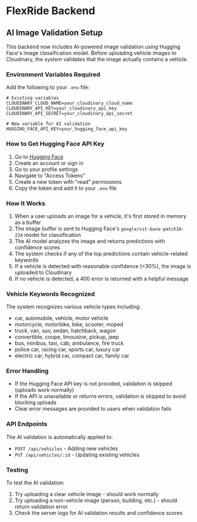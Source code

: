 # FlexRide Backend

## AI Image Validation Setup

This backend now includes AI-powered image validation using Hugging Face's image classification model. Before uploading vehicle images to Cloudinary, the system validates that the image actually contains a vehicle.

### Environment Variables Required

Add the following to your `.env` file:

```env
# Existing variables
CLOUDINARY_CLOUD_NAME=your_cloudinary_cloud_name
CLOUDINARY_API_KEY=your_cloudinary_api_key
CLOUDINARY_API_SECRET=your_cloudinary_api_secret

# New variable for AI validation
HUGGING_FACE_API_KEY=your_hugging_face_api_key
```

### How to Get Hugging Face API Key

1. Go to [Hugging Face](https://huggingface.co/)
2. Create an account or sign in
3. Go to your profile settings
4. Navigate to "Access Tokens"
5. Create a new token with "read" permissions
6. Copy the token and add it to your `.env` file

### How It Works

1. When a user uploads an image for a vehicle, it's first stored in memory as a buffer
2. The image buffer is sent to Hugging Face's `google/vit-base-patch16-224` model for classification
3. The AI model analyzes the image and returns predictions with confidence scores
4. The system checks if any of the top predictions contain vehicle-related keywords
5. If a vehicle is detected with reasonable confidence (>30%), the image is uploaded to Cloudinary
6. If no vehicle is detected, a 400 error is returned with a helpful message

### Vehicle Keywords Recognized

The system recognizes various vehicle types including:
- car, automobile, vehicle, motor vehicle
- motorcycle, motorbike, bike, scooter, moped
- truck, van, suv, sedan, hatchback, wagon
- convertible, coupe, limousine, pickup, jeep
- bus, minibus, taxi, cab, ambulance, fire truck
- police car, racing car, sports car, luxury car
- electric car, hybrid car, compact car, family car

### Error Handling

- If the Hugging Face API key is not provided, validation is skipped (uploads work normally)
- If the API is unavailable or returns errors, validation is skipped to avoid blocking uploads
- Clear error messages are provided to users when validation fails

### API Endpoints

The AI validation is automatically applied to:
- `POST /api/vehicles` - Adding new vehicles
- `PUT /api/vehicles/:id` - Updating existing vehicles

### Testing

To test the AI validation:
1. Try uploading a clear vehicle image - should work normally
2. Try uploading a non-vehicle image (person, building, etc.) - should return validation error
3. Check the server logs for AI validation results and confidence scores
